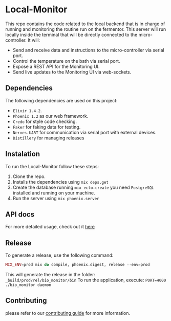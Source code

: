 # Local-Monitor
This repo contains the code related to the local backend that is in charge of running and monitoring the routine run on the fermentor.
This server will run locally inside the terminal that will be directly connected to the micro-controller.
It will:
  * Send and receive data and instructions to the micro-controller via serial port.
  * Control the temperature on the bath via serial port.
  * Expose a REST API for the Monitoring UI.
  * Send live updates to the Monitoring UI via web-sockets.

## Dependencies
The following dependencies are used on this project:
  * `Elixir 1.4.2`.
  * `Phoenix 1.2` as our web framework.
  * `Credo` for style code checking.
  * `Faker` for faking data for testing.
  * `Nerves.UART` for communication via serial port with external devices.
  * `Distillery` for managing releases

## Instalation
To run the Local-Monitor follow these steps:
  1. Clone the repo.
  2. Installs the dependencies using `mix deps.get`
  3. Create the database running `mix ecto.create` you need `PostgreSQL` installed and running on your machine.
  4. Run the server using `mix phoenix.server`
  
## API docs
For more detailed usage, check out it [here](https://openfermentor.github.io/Local-Monitor/)

## Release
To generate a release, use the following command:
```elixir
MIX_ENV=prod mix do compile, phoenix.digest, release --env=prod
```

This will generate the release in the folder: `_build/prod/rel/bio_monitor/bin`
To run the application, execute: `PORT=4000 ./bio_monitor daemon`

## Contributing
please refer to our [contributing guide](https://github.com/OpenFermentor/Guidelines/blob/master/contributing_guide.md) for more information.

